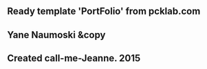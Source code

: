 ## Ready template 'PortFolio' from pcklab.com
## Yane Naumoski &copy
## Created call-me-Jeanne. 2015
